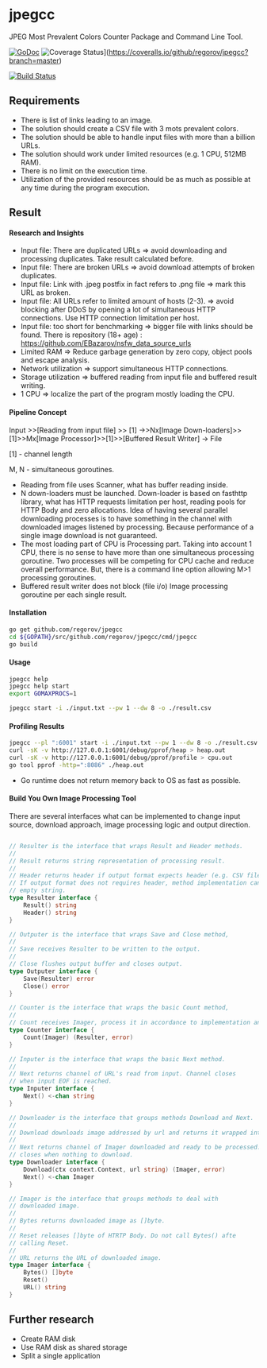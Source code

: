 # jpegcc

JPEG Most Prevalent Colors Counter Package and Command Line Tool.

[![GoDoc](https://godoc.org/github.com/regorov/jpegcc?status.svg)](https://godoc.org/github.com/regorov/jpegcc)
![Coverage Status](https://coveralls.io/repos/regorov/jpegcc/badge.svg?branch=master&service=github)](https://coveralls.io/github/regorov/jpegcc?branch=master)

[![Build Status](https://travis-ci.org/regorov/jpegcc.svg?branch=master)](https://travis-ci.org/regorov/jpegcc) 

## Requirements

- There is list of links leading to an image.
- The solution should create a CSV file with 3 mots prevalent colors.
- The solution should be able to handle input files with more than a billion URLs.
- The solution should work under limited resources (e.g. 1 CPU, 512MB RAM).
- There is no limit on the execution time.
- Utilization of the provided resources should be as much as possible at any time during the program execution.

## Result

#### Research and Insights

- Input file: There are duplicated URLs => avoid downloading and processing duplicates. Take result calculated before.
- Input file: There are broken URLs => avoid download attempts of broken duplicates.
- Input file: Link with .jpeg postfix in fact refers to .png file => mark this URL as broken.
- Input file: All URLs refer to limited amount of hosts (2-3). => avoid blocking after DDoS by opening a lot of simultaneous HTTP connections. Use HTTP connection limitation per host.
- Input file: too short for benchmarking => bigger file with links should be found. There is repository (18+ age) : https://github.com/EBazarov/nsfw_data_source_urls
- Limited RAM => Reduce garbage generation by zero copy, object pools and escape analysis.
- Network utilization => support simultaneous HTTP connections.
- Storage utilization => buffered reading from input file and buffered result writing.
- 1 CPU => localize the part of the program mostly loading the CPU.

#### Pipeline Concept

Input >>[Reading from input file] >> [1] ->>Nx[Image Down-loaders]>>[1]>>Mx[Image Processor]>>[1]>>[Buffered Result Writer] -> File

[1] - channel length

M, N - simultaneous goroutines. 

- Reading from file uses Scanner, what has buffer reading inside.
- N down-loaders must be launched. Down-loader is based on fasthttp library, what has HTTP requests limitation per host, reading pools for HTTP Body and zero allocations. Idea of having several parallel downloading processes is to have something in the channel with downloaded images listened by processing. Because performance of a single image download is not guaranteed.   
- The most loading part of CPU is Processing part. Taking into account 1 CPU, there is no sense to have more than one simultaneous processing goroutine. Two processes will be competing for CPU cache and reduce overall performance. But, there is a command line option allowing M>1 processing goroutines. 
- Buffered result writer does not block (file i/o) Image processing goroutine per each single result.

#### Installation

```bash
go get github.com/regorov/jpegcc
cd ${GOPATH}/src/github.com/regorov/jpegcc/cmd/jpegcc
go build
```

#### Usage

``` bash
jpegcc help
jpegcc help start
export GOMAXPROCS=1

jpegcc start -i ./input.txt --pw 1 --dw 8 -o ./result.csv
```

#### Profiling Results

```bash
jpegcc --pl ":6001" start -i ./input.txt --pw 1 --dw 8 -o ./result.csv
curl -sK -v http://127.0.0.1:6001/debug/pprof/heap > heap.out
curl -sK -v http://127.0.0.1:6001/debug/pprof/profile > cpu.out
go tool pprof -http=":8086" ./heap.out
```

* Go runtime does not return memory back to OS as fast as possible.

  

#### Build You Own Image Processing Tool

There are several interfaces what can be implemented to change input source, download approach, image processing logic and output direction.

```go

// Resulter is the interface that wraps Result and Header methods.
//
// Result returns string representation of processing result.
//
// Header returns header if output format expects header (e.g. CSV file format).
// If output format does not requires header, method implementation can return
// empty string.
type Resulter interface {
	Result() string
	Header() string
}

// Outputer is the interface that wraps Save and Close method,
//
// Save receives Resulter to be written to the output.
//
// Close flushes output buffer and closes output.
type Outputer interface {
	Save(Resulter) error
	Close() error
}

// Counter is the interface that wraps the basic Count method,
//
// Count receives Imager, process it in accordance to implementation and returns Resulter or error if processing failed.
type Counter interface {
	Count(Imager) (Resulter, error)
}

// Inputer is the interface that wraps the basic Next method.
//
// Next returns channel of URL's read from input. Channel closes
// when input EOF is reached.
type Inputer interface {
	Next() <-chan string
}

// Downloader is the interface that groups methods Download and Next.
//
// Download downloads image addressed by url and returns it wrapped into Imager.
//
// Next returns channel of Imager downloaded and ready to be processed. Channel
// closes when nothing to download.
type Downloader interface {
	Download(ctx context.Context, url string) (Imager, error)
	Next() <-chan Imager
}

// Imager is the interface that groups methods to deal with
// downloaded image.
//
// Bytes returns downloaded image as []byte.
//
// Reset releases []byte of HTRTP Body. Do not call Bytes() afte
// calling Reset.
//
// URL returns the URL of downloaded image.
type Imager interface {
	Bytes() []byte
	Reset()
	URL() string
}

```



## Further research 

* Create RAM disk
* Use RAM disk as shared storage
* Split a single application 

